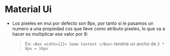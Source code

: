 # Material Ui

- Los pixeles en mui por defecto son 8px, por tanto si le pasamos un numero a una propiedad css que lleve como atributo pixeles, lo que va a hacer es multiplicar ese valor por 8:
  > Ex: `<Box width={2}> Some Content </Box>` tendria un ancho de `2 * 8px = 16px`

